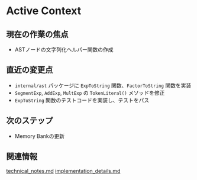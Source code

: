 # Active Context

## 現在の作業の焦点
- ASTノードの文字列化ヘルパー関数の作成

## 直近の変更点
- `internal/ast` パッケージに `ExpToString` 関数、`FactorToString` 関数を実装
- `SegmentExp`, `AddExp`, `MultExp` の `TokenLiteral()` メソッドを修正
- `ExpToString` 関数のテストコードを実装し、テストをパス

## 次のステップ
- Memory Bankの更新

## 関連情報
[technical_notes.md](../details/technical_notes.md)
[implementation_details.md](../details/implementation_details.md)
